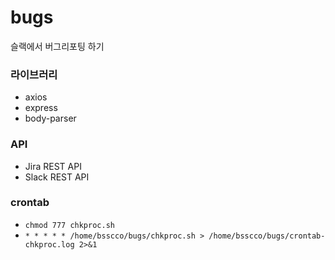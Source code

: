 # bugs
슬랙에서 버그리포팅 하기

### 라이브러리
- axios
- express
- body-parser

### API
- Jira REST API
- Slack REST API

### crontab
- ```chmod 777 chkproc.sh```
- ```* * * * * /home/bsscco/bugs/chkproc.sh > /home/bsscco/bugs/crontab-chkproc.log 2>&1```
